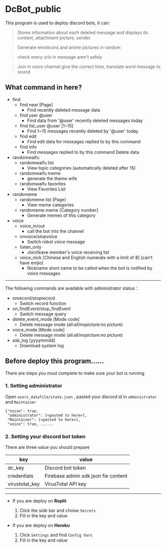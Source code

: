 # DcBot_public

This program is used to deploy discord bots, it can:

> Stores information about each deleted message and displays its content, attachment picture, sender
 
> Generate emoticons and anime pictures in random

> check every urls in message aren't safely

> Join in voice channel give the correct time, translate word message to sound


What command in here?
---
* find
  * find near [Page]
    * Find recently deleted message data
  * find user @user
    * Find data from '@user' recently deleted messages today
  * find list_user @user [1~15]
    * Find 1~15 messages recently deleted by '@user' today
  * find edit
    * Find edit data for messages replied to by this command
  * find info
    * Find messages replied to by this command Delete data
* randomwaifu
  * randomwaifu list
    * View topic categories (automatically deleted after 15)
  * randomwaifu meme
    * generate the theme wife
  * randomwaifu favorites
    * View Favorites List
* randomeme
  * randomeme list [Page]
    * View meme categories
  * randomeme meme [Category number]
    * Generate memes of this category
* voice
  * voice_in/out
    * call the bot into the channel
  * onvoice/stopvoice
    * Switch robot voice message
  * listen_only
    * Join/leave member's voice receiving list
  * voice_nick [Chinese and English numerals with a limit of 8] (can't have emjio)
    * Nickname short name to be called when the bot is notified by voice messages
---
The following commands are available with administrator status：

* onrecord/stoprecord
  * Switch record function
* on_findEvent/stop_findEvent
  * Switch message query
* delete_event_mode [Mode code]
  * Delete message mode (all:all/nopicture:no picture)
* voice_mode [Mode code]
  * Delete message mode (all:all/nopicture:no picture)
* ask_log [yyyymmdd]
  * Download system log
  
Before deploy this program......
---

There are steps you must complete to make sure your bot is running

### 1. Setting administrator

Open `users_datafile/state.json` , pasted your discord id in `administrator` and `Maintainer`

```
{"noise": true, 
 "administrator": [<pasted to here>], 
 "Maintainer": [<pasted to here>], 
 "voice": true, ......
```
### 2. Setting your discord bot token

There are three value you should prepare

| key | value |
|------|-------|
| dc_key | Discord bot token |
| credentials | Firebase admin sdk json fie content |
| virustotal_key | VirusTotal API key |

---

* If you are deploy on **Replit**
  1. Click the side bar and choise `Secrets`
  2. Fill in the key and value

* If you are deploy on **Heroku**
  1. Click `Settings` and find `Config Vars`
  2. Fill in the key and value
